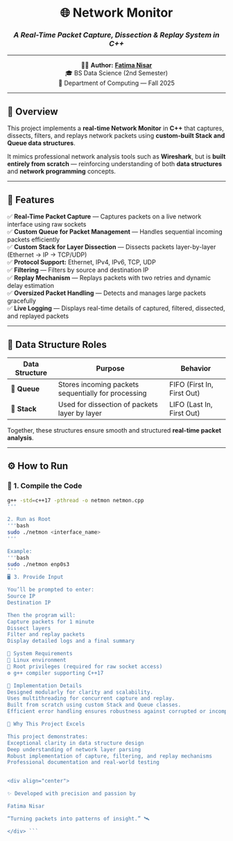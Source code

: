 <div align="center">

# 🌐 Network Monitor  
### _A Real-Time Packet Capture, Dissection & Replay System in C++_  

---

🧑‍💻 **Author:** [**Fatima Nisar**](#)  
🎓 BS Data Science (2nd Semester)  
🏫 Department of Computing — Fall 2025  

</div>

---

## 📘 Overview

This project implements a **real-time Network Monitor** in **C++** that captures, dissects, filters, and replays network packets using **custom-built Stack and Queue data structures**.  

It mimics professional network analysis tools such as **Wireshark**, but is **built entirely from scratch** — reinforcing understanding of both **data structures** and **network programming** concepts.

---

## 🧩 Features

✅ **Real-Time Packet Capture** — Captures packets on a live network interface using raw sockets  
✅ **Custom Queue for Packet Management** — Handles sequential incoming packets efficiently  
✅ **Custom Stack for Layer Dissection** — Dissects packets layer-by-layer (Ethernet → IP → TCP/UDP)  
✅ **Protocol Support:** Ethernet, IPv4, IPv6, TCP, UDP  
✅ **Filtering** — Filters by source and destination IP  
✅ **Replay Mechanism** — Replays packets with two retries and dynamic delay estimation  
✅ **Oversized Packet Handling** — Detects and manages large packets gracefully  
✅ **Live Logging** — Displays real-time details of captured, filtered, dissected, and replayed packets  

---

## 🧠 Data Structure Roles

| Data Structure | Purpose | Behavior |
|----------------|----------|-----------|
| 🧺 **Queue** | Stores incoming packets sequentially for processing | FIFO (First In, First Out) |
| 🧱 **Stack** | Used for dissection of packets layer by layer | LIFO (Last In, First Out) |

Together, these structures ensure smooth and structured **real-time packet analysis**.

---

## ⚙️ How to Run

### 🧩 1. Compile the Code
```bash
g++ -std=c++17 -pthread -o netmon netmon.cpp
'''

2. Run as Root
'''bash
sudo ./netmon <interface_name>
'''

Example:
'''bash
sudo ./netmon enp0s3
'''
🖥️ 3. Provide Input

You’ll be prompted to enter:
Source IP
Destination IP

Then the program will:
Capture packets for 1 minute
Dissect layers
Filter and replay packets
Display detailed logs and a final summary

🧰 System Requirements
🐧 Linux environment
🔑 Root privileges (required for raw socket access)
⚙️ g++ compiler supporting C++17

🧮 Implementation Details
Designed modularly for clarity and scalability.
Uses multithreading for concurrent capture and replay.
Built from scratch using custom Stack and Queue classes.
Efficient error handling ensures robustness against corrupted or incomplete packets.

🌟 Why This Project Excels

This project demonstrates:
Exceptional clarity in data structure design
Deep understanding of network layer parsing
Robust implementation of capture, filtering, and replay mechanisms
Professional documentation and real-world testing


<div align="center">

✨ Developed with precision and passion by

Fatima Nisar

“Turning packets into patterns of insight.” 🛰️

</div> ```
